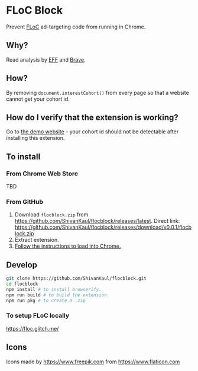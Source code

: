 # FLoC Block

Prevent [FLoC](https://web.dev/floc/) ad-targeting code from running in Chrome.

## Why?
Read analysis by [EFF](https://www.eff.org/deeplinks/2021/03/googles-floc-terrible-idea) and [Brave](https://brave.com/why-brave-disables-floc/).

## How? 
By removing `document.interestCohort()` from every page so that a website cannot get your cohort id. 

## How do I verify that the extension is working?
Go to [the demo website](https://floc.glitch.me) - your cohort id should not be detectable after installing this extension. 

## To install
### From Chrome Web Store
TBD

### From GitHub
1. Download `flocblock.zip` from https://github.com/ShivanKaul/flocblock/releases/latest. Direct link: https://github.com/ShivanKaul/flocblock/releases/download/v0.0.1/flocblock.zip
2. Extract extension.
3. [Follow the instructions to load into Chrome.](https://www.smashingmagazine.com/2017/04/browser-extension-edge-chrome-firefox-opera-brave-vivaldi/#google-chrome-opera-vivaldi)

## Develop
```bash
git clone https://github.com/ShivanKaul/flocblock.git
cd flocblock
npm install # to install browserify.
npm run build # to build the extension. 
npm run pkg # to create a .zip
```
### To setup FLoC locally
https://floc.glitch.me/


## Icons
Icons made by https://www.freepik.com from https://www.flaticon.com